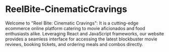 # ReelBite-CinematicCravings

Welcome to "Reel Bite: Cinematic Cravings": It is a cutting-edge ecommerce online platform catering to movie aficionados and food enthusiasts alike. Leveraging React and JavaScript frameworks, our website provides a seamless interface for accessing the latest blockbuster movie reviews, booking tickets, and ordering meals and combos directly.
